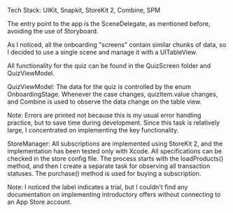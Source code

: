 Tech Stack: UIKit, Snapkit, StoreKit 2, Combine, SPM

The entry point to the app is the SceneDelegate, as mentioned before, avoiding the use of Storyboard.

As I noticed, all the onboarding "screens" contain similar chunks of data, so I decided to use a single scene and manage it with a UITableView.

All functionality for the quiz can be found in the QuizScreen folder and QuizViewModel.

QuizViewModel:
The data for the quiz is controlled by the enum OnboardingStage. Whenever the case changes, quizItem.value changes, and Combine is used to observe the data change on the table view.

Note: Errors are printed not because this is my usual error handling practice, but to save time during development. Since this task is relatively large, I concentrated on implementing the key functionality.

StoreManager:
All subscriptions are implemented using StoreKit 2, and the implementation has been tested only with Xcode. All specifications can be checked in the store config file. The process starts with the loadProducts() method, and then I create a separate task for observing all transaction statuses. The purchase() method is used for buying a subscription.

Note: I noticed the label indicates a trial, but I couldn't find any documentation on implementing introductory offers without connecting to an App Store account.

